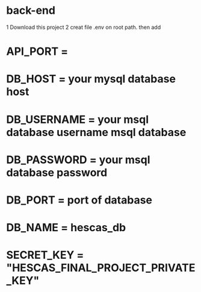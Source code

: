# back-end

1 Download this project
2 creat file .env on root path. then add 
# API_PORT = 
# DB_HOST = your mysql database host 
# DB_USERNAME = your msql database username msql database
# DB_PASSWORD = your msql database password
# DB_PORT = port of database
# DB_NAME = hescas_db
# SECRET_KEY = "HESCAS_FINAL_PROJECT_PRIVATE_KEY"
